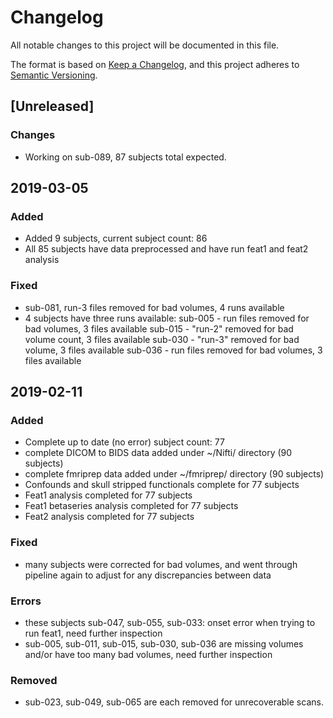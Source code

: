 # Changelog
All notable changes to this project will be documented in this file.  
  
  
The format is based on [Keep a Changelog](https://keepachangelog.com/en/1.0.0/),
and this project adheres to [Semantic Versioning](https://semver.org/spec/v2.0.0.html).

## [Unreleased]
### Changes
- Working on sub-089, 87 subjects total expected.

## 2019-03-05 
### Added 
- Added 9 subjects, current subject count: 86
- All 85 subjects have data preprocessed and have run feat1 and feat2 analysis

### Fixed
- sub-081, run-3 files removed for bad volumes, 4 runs available 
- 4 subjects have three runs available:
sub-005 - run files removed for bad volumes, 3 files available
sub-015 - "run-2" removed for bad volume count, 3 files available 
sub-030 - "run-3" removed for bad volume, 3 files available
sub-036 - run files removed for bad volumes, 3 files available 
  
## 2019-02-11 
### Added  
- Complete up to date (no error) subject count: 77 
- complete DICOM to BIDS data added under ~/Nifti/ directory (90 subjects)
- complete fmriprep data added under ~/fmriprep/ directory (90 subjects)
- Confounds and skull stripped functionals complete for 77 subjects
- Feat1 analysis completed for 77 subjects 
- Feat1 betaseries analysis completed for 77 subjects
- Feat2 analysis completed for 77 subjects

### Fixed  
- many subjects were corrected for bad volumes, and went through pipeline again to adjust for any discrepancies between data 

### Errors
- these subjects sub-047, sub-055, sub-033: onset error when trying to run feat1, need further inspection
- sub-005,  sub-011,  sub-015, sub-030,  sub-036 are missing volumes and/or have too many bad volumes, need further inspection


### Removed
- sub-023, sub-049, sub-065 are each removed for unrecoverable scans. 





